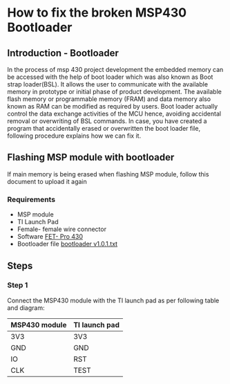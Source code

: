 # How to fix the broken MSP430 Bootloader
## Introduction - Bootloader
In the process of msp 430 project development the embedded memory can be accessed with the help of boot loader which was also known as Boot strap loader(BSL). It allows the user to communicate with the available memory in prototype or initial phase of product development. The available flash memory or programmable memory (FRAM) and data memory also known as RAM can be modified as required by users. Boot loader actually control the data exchange activities of the MCU hence, avoiding accidental removal or overwriting
of BSL commands. In case, you have created a program that accidentally erased or overwritten the boot loader file, following procedure explains how we can fix it.


## Flashing MSP module with bootloader
If main memory is being erased when flashing MSP module, follow this document to upload it again


### Requirements
- MSP module
- TI Launch Pad
- Female- female wire connector
- Software [FET- Pro 430][FET430]
- Bootloader file [bootloader v1.0.1.txt][bootloader]

## Steps
### Step 1
Connect the MSP430 module with the TI launch pad as per following table and diagram:

|    MSP430 module    |    TI launch pad     |
|   ---------------   |    ---------------   |
|         3V3         |          3V3         |
|         GND         |          GND         |
|         IO          |          RST         |
|         CLK         |         TEST         |










[bootloader]:https://github.com/nexpaq/msp430-firmware-template/blob/master/bootloader_v1.0.1.txt
[FET430]:https://www.elprotronic.com/productdata
